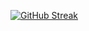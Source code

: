 [![GitHub Streak](http://github-readme-streak-stats.herokuapp.com?user=notforgiving&theme=dark&hide_border=true&date_format=j%20M%5B%20Y%5D&locale=ru)](https://git.io/streak-stats)
